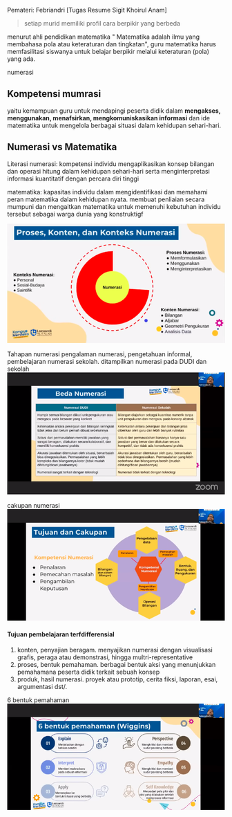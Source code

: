 Pemateri: Febriandri
[Tugas Resume Sigit Khoirul Anam]

> setiap murid memiliki profil cara berpikir yang berbeda

menurut ahli pendidikan matematika " Matematika adalah ilmu yang membahasa pola atau keteraturan dan tingkatan", guru matematika harus memfasilitasi siswanya untuk belajar berpikir melalui keteraturan (pola) yang ada.

numerasi

## Kompetensi mumrasi
yaitu kemampuan guru untuk mendapingi peserta didik dalam **mengakses, menggunakan, menafsirkan, mengkomuniskasikan informasi** dan ide matematika untuk mengelola berbagai situasi dalam kehidupan sehari-hari. 

## Numerasi vs Matematika

Literasi numerasi: kompetensi individu mengaplikasikan konsep bilangan dan operasi hitung dalam kehidupan sehari-hari serta menginterpretasi informasi kuantitatif dengan percara diri tinggi

matematika: kapasitas individu dalam mengidentifikasi dan memahami peran matematika dalam kehidupan nyata. membuat penliaian secara mumpuni dan mengaitkan matematika untuk memenuhi kebutuhan individu tersebut sebagai warga dunia yang konstruktigf

![5fe6f92f2589957678f336ae84330ef6.png](../../../../_resources/5fe6f92f2589957678f336ae84330ef6.png)	

Tahapan numerasi
pengalaman numerasi, pengetahuan informal, pembelajaran numerasi sekolah. ditampilkan numerasi pada DUDI dan sekolah
![4a7a2b627018b671964c5fe349aec4e8.png](../../../../_resources/4a7a2b627018b671964c5fe349aec4e8.png)

cakupan numerasi
![7e98af13f3bad7d8b27412ed81047717.png](../../../../_resources/7e98af13f3bad7d8b27412ed81047717.png)

#### Tujuan pembelajaran terfdifferensial

1. konten, penyajian beragam. menyajikan numerasi dengan visualisasi grafis, peraga atau demonstrasi, hingga multri-representative
2. proses, bentuk pemahaman. berbagai bentuk aksi yang menunjukkan pemahamana peserta didik terkait sebuah konsep
3. produk, hasil numerasi. proyek atau prototip, cerita fiksi, laporan, esai, argumentasi dst/.

6 bentuk pemahaman
![730c3ea477988eb608d4094e91be26f3.png](../../../../_resources/730c3ea477988eb608d4094e91be26f3.png)